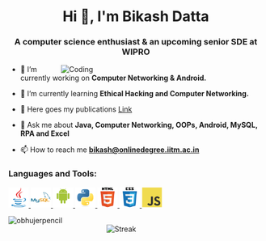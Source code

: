 <h1 align="center">Hi 👋, I'm Bikash Datta</h1>
<h3 align="center">A computer science enthusiast & an upcoming senior SDE at WIPRO</h3>




<img align="right" alt="Coding" width="400" src="https://cdn.dribbble.com/users/1162077/screenshots/3848914/programmer.gif">








- 🔭 I’m currently working on **Computer Networking & Android.**

- 🌱 I’m currently learning **Ethical Hacking and Computer Networking.**

- 📝 Here goes my publications [Link](https://auth.geeksforgeeks.org/user/dattabikash505/articles)

- 💬 Ask me about **Java, Computer Networking, OOPs, Android, MySQL, RPA and Excel**

- 📫 How to reach me **bikash@onlinedegree.iitm.ac.in**

<h3 align="left">Languages and Tools:</h3>
<p align="left"> 
 <a href="https://www.java.com" target="_blank" rel="noreferrer"> <img src="https://raw.githubusercontent.com/devicons/devicon/master/icons/java/java-original.svg" alt="java" width="40" height="40"/> </a>
  <a href="https://www.mysql.com/" target="_blank" rel="noreferrer"> <img src="https://raw.githubusercontent.com/devicons/devicon/master/icons/mysql/mysql-original-wordmark.svg" alt="mysql" width="40" height="40"/> </a>
 <a href="https://developer.android.com" target="_blank" rel="noreferrer"> <img src="https://raw.githubusercontent.com/devicons/devicon/master/icons/android/android-original-wordmark.svg" alt="android" width="40" height="40"/> </a>
  <a href="https://www.python.org" target="_blank" rel="noreferrer"> <img src="https://raw.githubusercontent.com/devicons/devicon/master/icons/python/python-original.svg" alt="python" width="40" height="40"/> </a>
  <a href="https://www.w3.org/html/" target="_blank" rel="noreferrer"> <img src="https://raw.githubusercontent.com/devicons/devicon/master/icons/html5/html5-original-wordmark.svg" alt="html5" width="40" height="40"/> </a>
  <a href="https://www.w3schools.com/css/" target="_blank" rel="noreferrer"> <img src="https://raw.githubusercontent.com/devicons/devicon/master/icons/css3/css3-original-wordmark.svg" alt="css3" width="40" height="40"/> </a>
  <a href="https://developer.mozilla.org/en-US/docs/Web/JavaScript" target="_blank" rel="noreferrer"> <img src="https://raw.githubusercontent.com/devicons/devicon/master/icons/javascript/javascript-original.svg" alt="javascript" width="40" height="40"/> </a>
</p> 
<p><img align="left" width="300" src="https://github-readme-stats.vercel.app/api/top-langs/?username=obhujerpencil&layout=compact" alt="obhujerpencil" /></p>
<p><img align="right" alt="Streak" width="310" src="https://github-readme-streak-stats.herokuapp.com/?user=obhujerpencil&theme=default" alt="obhujerpencil" /></p>
